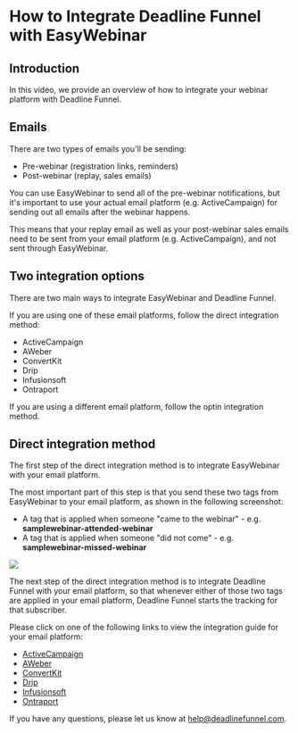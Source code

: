 # How to Integrate Deadline Funnel with EasyWebinar

## **Introduction**

In this video, we provide an overview of how to integrate your webinar platform with Deadline Funnel.

## Emails

There are two types of emails you'll be sending:

* Pre-webinar \(registration links, reminders\)
* Post-webinar \(replay, sales emails\)

You can use EasyWebinar to send all of the pre-webinar notifications, but it's important to use your actual email platform \(e.g. ActiveCampaign\) for sending out all emails after the webinar happens.

This means that your replay email as well as your post-webinar sales emails need to be sent from your email platform \(e.g. ActiveCampaign\), and not sent through EasyWebinar.

## Two integration options

There are two main ways to integrate EasyWebinar and Deadline Funnel.

If you are using one of these email platforms, follow the direct integration method:

* ActiveCampaign
* AWeber
* ConvertKit
* Drip
* Infusionsoft
* Ontraport

If you are using a different email platform, follow the optin integration method.

## Direct integration method

The first step of the direct integration method is to integrate EasyWebinar with your email platform.

The most important part of this step is that you send these two tags from EasyWebinar to your email platform, as shown in the following screenshot:

* A tag that is applied when someone "came to the webinar" - e.g. **samplewebinar-attended-webinar**
* A tag that is applied when someone "did not come" - e.g. **samplewebinar-missed-webinar**

![](https://d33v4339jhl8k0.cloudfront.net/docs/assets/53974d6ce4b0c76107b109d1/images/5d237b1804286369ad8d6e8c/file-%20NV0NBJdKVf.png)

The next step of the direct integration method is to integrate Deadline Funnel with your email platform, so that whenever either of those two tags are applied in your email platform, Deadline Funnel starts the tracking for that subscriber.

Please click on one of the following links to view the integration guide for your email platform:

* [ActiveCampaign](https://documentation.deadlinefunnel.com/category/319-activecampaign)
* [AWeber](https://documentation.deadlinefunnel.com/category/326-aweber)
* [ConvertKit](https://documentation.deadlinefunnel.com/category/320-convertkit)
* [Drip](https://documentation.deadlinefunnel.com/category/318-drip)
* [Infusionsoft](https://documentation.deadlinefunnel.com/category/321-infusionsoft)
* [Ontraport](https://documentation.deadlinefunnel.com/category/317-ontraport)

If you have any questions, please let us know at [help@deadlinefunnel.com](mailto:mailto:help@deadlinefunnel.com).

